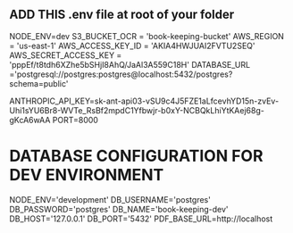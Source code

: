 ADD THIS .env file at root of your folder
-----------------------------------------

NODE_ENV=dev
S3_BUCKET_OCR = 'book-keeping-bucket'
AWS_REGION = 'us-east-1'
AWS_ACCESS_KEY_ID = 'AKIA4HWJUAI2FVTU2SEQ'
AWS_SECRET_ACCESS_KEY = 'pppEf/t8tdh6XZhe5bSHjI8AhQ/JaAl3A559C18H'
DATABASE_URL ='postgresql://postgres:postgres@localhost:5432/postgres?schema=public'


ANTHROPIC_API_KEY=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
PORT=8000

# DATABASE CONFIGURATION FOR DEV ENVIRONMENT
NODE_ENV='development'
DB_USERNAME='postgres'
DB_PASSWORD='postgres'
DB_NAME='book-keeping-dev'
DB_HOST='127.0.0.1'
DB_PORT='5432'
PDF_BASE_URL=http://localhost
